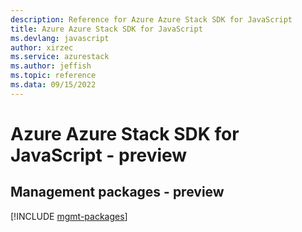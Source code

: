 ```yaml
---
description: Reference for Azure Azure Stack SDK for JavaScript
title: Azure Azure Stack SDK for JavaScript
ms.devlang: javascript
author: xirzec
ms.service: azurestack
ms.author: jeffish
ms.topic: reference
ms.data: 09/15/2022
---
```

# Azure Azure Stack SDK for JavaScript - preview

## Management packages - preview
[!INCLUDE [mgmt-packages](azure-stack-mgmt-index.md)]